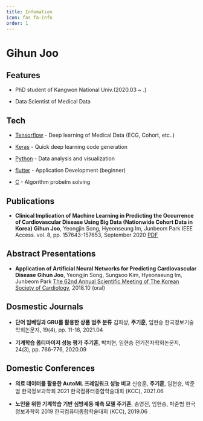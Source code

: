 ```yaml
---
title: Infomation
icon: fas fa-info
order: 1
---
```


# **Gihun Joo**


## Features

- PhD student of Kangwon National Univ.(2020.03 ~ .) 

- Data Scientist of Medical Data 



## Tech

- [Tensorflow](https://www.tensorflow.org/?hl=ko) - Deep learning of Medical Data (ECG, Cohort, etc..)

- [Keras](https://keras.io) - Quick deep learning code generation

- [Python](https://www.python.org) - Data analysis and visualization

- [flutter](https://www.flutter.dev) - Application Development (beginner)

- [C]() - Algorithm probelm solving



## Publications

- **Clinical Implication of Machine Learning in Predicting the Occurrence of Cardiovascular Disease Using Big Data (Nationwide Cohort Data in Korea)**
**Gihun Joo**, Yeongjin Song, Hyeonseung Im, Junbeom Park
IEEE Access. vol. 8, pp. 157643-157653, September 2020 [PDF](https://ieeexplore.ieee.org/document/9186081)



## Abstract Presentations

- **Application of Artificial Neural Networks for Predicting Cardiovascular Disease**
**Gihun Joo**, Yeongjin Song, Sungsoo Kim, Hyeonseung Im, Junbeom Park
[The 62nd Annual Scientific Meeting of The Korean Society of Cardiology](https://www.ksc2018.or.kr:4453), 2018.10 (oral)



## Dosmestic Journals

- **단어 임베딩과 GRU를 활용한 상품 범주 분류**
김희상, **주기훈**, 임현승
한국정보기술학회논문지, 19(4), pp. 11-18, 2021.04

- **기계학습 옵티마이저 성능 평가**
**주기훈**, 박치현, 임현승
전기전자학회논문지, 24(3), pp. 766-776, 2020.09



## Domestic Conferences

- **의료 데이터를 활용한 AutoML 프레임워크 성능 비교**
신승훈, **주기훈**, 임현승, 박준범
한국정보과학회 2021 한국컴퓨터종합학술대회 (KCC), 2021.06

- **노인을 위한 기계학습 기반 심방세동 예측 모델**
**주기훈**, 송영진, 임현승, 박준범
한국정보과학회 2019 한국컴퓨터종합학술대회 (KCC), 2019.06

